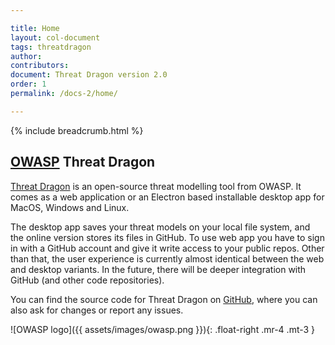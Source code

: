 ```yaml
---

title: Home
layout: col-document
tags: threatdragon
author:
contributors:
document: Threat Dragon version 2.0
order: 1
permalink: /docs-2/home/

---
```


{% include breadcrumb.html %}
## [OWASP](https://www.owasp.org) Threat Dragon
[Threat Dragon](http://owasp.org/www-project-threat-dragon) is an open-source threat modelling tool from OWASP.
It comes as a web application or an Electron based installable desktop app for MacOS, Windows and Linux.

The desktop app saves your threat models on your local file system, and the online version stores its files in GitHub.
To use web app you have to sign in with a GitHub account and give it write access to your public repos.
Other than that, the user experience is currently almost identical between the web and desktop variants.
In the future, there will be deeper integration with GitHub (and other code repositories).

You can find the source code for Threat Dragon on [GitHub](https://github.com/OWASP/threat-dragon),
where you can also ask for changes or report any issues.

![OWASP logo]({{ assets/images/owasp.png }}){: .float-right .mr-4 .mt-3 }
